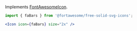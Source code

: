 Implements [FontAwesomeIcon](https://github.com/FortAwesome/react-fontawesome).

```jsx
import { faBars } from '@fortawesome/free-solid-svg-icons';

<Icon icon={faBars} size="2x" />
```
